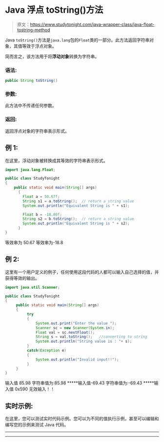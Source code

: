 # Java 浮点 toString()方法

> 原文：<https://www.studytonight.com/java-wrapper-class/java-float-tostring-method>

Java `toString()`方法是`java.lang`包的`Float`类的一部分。此方法返回字符串对象，其值等效于浮点对象。

简而言之，该方法用于将**浮动对象**转换为字符串。

### 语法:

```java
public String toString() 
```

### 参数:

此方法中不传递任何参数。

### 返回:

返回浮点对象的字符串表示形式。

## 例 1:

在这里，浮动对象被转换成其等效的字符串表示形式。

```java
import java.lang.Float;

public class StudyTonight
{  
    public static void main(String[] args) 
      {  
        Float a = 50.67f;       
        String s1 = a.toString();  // return a string value 
        System.out.println("Equivalent String is " + s1);              

        Float b = -18.80f;            
        String s2 = b.toString();  // return a string value 
        System.out.println("Equivalent String is " + s2);  
      }  
} 
```

等效串为 50.67
等效串为-18.8

## 例 2:

这里有一个用户定义的例子，任何使用这段代码的人都可以输入自己选择的值，并获得等效的输出。

```java
import java.util.Scanner;  

public class StudyTonight
{  
     public static void main(String[] args) 
     {  
          try
          {
              System.out.print("Enter the value ");  
              Scanner sc = new Scanner(System.in);  
              Float val = sc.nextFloat();  
              String s = val.toString();   //converting to string
              System.out.println("String value is : "+ s);  
          }
          catch(Exception e)
          {
              System.out.println("Invalid input!!");
          }
     }  
} 
```

输入值 85.98
字符串值为:85.98
*****输入值-69.43
字符串值为:-69.43
*****输入值 0x590
无效输入！！

## 实时示例:

在这里，您可以测试实时代码示例。您可以为不同的值执行示例，甚至可以编辑和编写您的示例来测试 Java 代码。

* * *

* * *